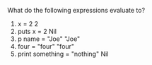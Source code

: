 What do the following expressions evaluate to?

1. x = 2
2
2. puts x = 2
Nil
3. p name = "Joe"
"Joe"
4. four = "four"
"four"
5. print something = "nothing"
Nil
